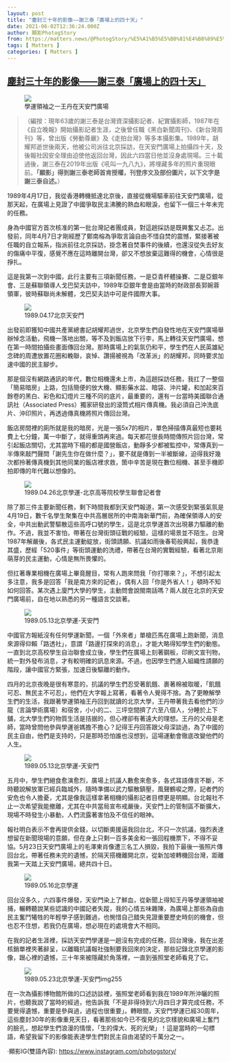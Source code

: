 ```yaml
---
layout: post
title: "塵封三十年的影像——謝三泰「廣場上的四十天」"
date: 2021-06-02T12:36:24.000Z
author: 顯影PhotogStory
from: https://matters.news/@PhotogStory/%E5%A1%B5%E5%B0%81%E4%B8%89%E5%8D%81%E5%B9%B4%E7%9A%84%E5%BD%B1%E5%83%8F-%E8%AC%9D%E4%B8%89%E6%B3%B0-%E5%BB%A3%E5%A0%B4%E4%B8%8A%E7%9A%84%E5%9B%9B%E5%8D%81%E5%A4%A9-bafyreievetjlhyyntbp5xcrtxqrx4kjy5sx76lanis6h3cx2acze5fri4q
tags: [ Matters ]
categories: [ Matters ]
---
```

<!--1622637384000-->
[塵封三十年的影像——謝三泰「廣場上的四十天」](https://matters.news/@PhotogStory/%E5%A1%B5%E5%B0%81%E4%B8%89%E5%8D%81%E5%B9%B4%E7%9A%84%E5%BD%B1%E5%83%8F-%E8%AC%9D%E4%B8%89%E6%B3%B0-%E5%BB%A3%E5%A0%B4%E4%B8%8A%E7%9A%84%E5%9B%9B%E5%8D%81%E5%A4%A9-bafyreievetjlhyyntbp5xcrtxqrx4kjy5sx76lanis6h3cx2acze5fri4q)
------

<div>
<figure class="image"><img src="https://assets.matters.news/embed/8f2615ed-ff56-4320-8ab9-c5d721c4947a.jpeg" data-asset-id="8f2615ed-ff56-4320-8ab9-c5d721c4947a" referrerpolicy="no-referrer"><figcaption><span>學運領袖之一王丹在天安門廣場</span></figcaption></figure><blockquote>（編按：現年63歲的謝三泰是台灣資深攝影記者、紀實攝影師，1987年在《自立晚報》開始攝影記者生涯，之後曾任職《黑白新聞周刊》、《新台灣周刊》等，曾出版《勞動尊嚴》及《走拍台灣》等多本攝影集。1989年，胡耀邦逝世後兩天，他被公司派往北京採訪，在天安門廣場上拍攝四十天，及後報社因安全理由迫使他返回台灣，因此六四當日他並沒身處現場。三十載過後，謝三泰在2019年出版《吼叫一九八九》，將埋藏多年的照片重現眼前。<strong>「顯影」得到謝三泰老師首肯授權，刊登序文及部份圖片，以下文字是謝三泰自述。</strong>）</blockquote><p>1989年4月17日，我從香港轉機抵達北京後，直接從機場驅車前往天安門廣場，從那天起，在廣場上見證了中國爭取民主沸騰的熱血和眼淚，也留下一個三十年未完的任務。</p><p>身為中國官方首次核准的第一批台灣記者團成員，對這趟採訪是既興奮又忐忑。出發前，同年4月7日才剛經歷了鄭南榕為爭取言論自由不惜自焚的震憾，緊接著被任職的自立報系，指派前往北京採訪，掛念著自焚事件的後續，也還沒從失去好友的傷痛中平復，感覺不應在這時離開台灣，卻又不想放棄這難得的機會，心情很是掙扎。</p><p>這是我第一次到中國，此行主要有三項新聞任務，一是亞青杯體操賽、二是亞銀年會、三是蘇聯領導人戈巴契夫訪中，1989年亞銀年會是由當時的財政部長郭婉蓉領軍，彼時蘇聯尚未解體，戈巴契夫訪中可是件國際大事。</p><figure class="image"><img src="https://assets.matters.news/embed/c9f7bdce-0502-48a0-8c2c-12643f7cd16b.jpeg" data-asset-id="c9f7bdce-0502-48a0-8c2c-12643f7cd16b" referrerpolicy="no-referrer"><figcaption><span>1989.04.17北京天安門</span></figcaption></figure><p>出發前即獲知中國共產黨總書記胡耀邦過世，北京學生們自發性地在天安門廣場舉辦悼念活動，飛機一落地出關，等不及到飯店放下行李，馬上轉往天安門廣場，想在第一時間拍攝些畫面傳回台灣。那時廣場上的氣氛仍和平，學生們在人民英雄紀念碑的周遭放置花圈和輓聯，哀悼、讚揚被視為「改革派」的胡耀邦，同時要求加速中國的民主腳步。</p><p>那是個沒有網路通訊的年代，數位相機還未上市，為這趟採訪任務，我扛了一整個「簡易暗房」上路，包括簡便的放大機、顯影藥水盆、暗袋、沖片罐，和加起來百餘卷的黑白、彩色和幻燈片三種不同的底片，最重要的，還有一台當時美國聯合通訊社（Associated Press）獨家研發出的滾筒式相片傳真機。我必須自己沖洗底片、沖印照片，再透過傳真機將照片傳回台灣。</p><p>飯店房間裡的廁所就是我的暗房，光是一張5x7的相片，單色掃描傳真最短也要耗費上七分鐘，萬一中斷了，就得重頭再來過。每天都花很長時間傳照片回台灣，常引起飯店關切，尤其當時下榻的都是國營飯店，動靜多少都被監控中，常傳真到一半傳來敲門聲問「謝先生你在做什麼？」，要不就是傳到一半被斷線，迫得我好幾次都拎著傳真機到其他同業的飯店裡求救，箇中辛苦是現在數位相機、甚至手機即拍即傳的年代難以想像的。</p><figure class="image"><img src="https://assets.matters.news/embed/5787e997-71a0-416b-95f7-f87b1e33f4e4.jpeg" data-asset-id="5787e997-71a0-416b-95f7-f87b1e33f4e4" referrerpolicy="no-referrer"><figcaption><span>1989.04.26北京學運-北京高等院校學生聯會記者會</span></figcaption></figure><p>除了那三件主要新聞任務，剩下時間我都到天安門報道，第一次感受到緊張氣氛是4月19日，數千名學生聚集在中共高層居所的中南海新華門前，為確保領導人的安全，中共出動武警驅散這些高呼口號的學生，這是北京學運首次出現暴力驅離的動作。不過，我並不害怕，帶著在台灣街頭征戰的經驗，這樣的場景並不陌生。台灣1987年解嚴後，各式民主運動綻放，街頭請願、抗議如雨後春筍般興起，我恭逢其盛，歷經「520事件」等街頭運動的洗禮，帶著在台灣的實戰經驗，看著北京剛萌芽的民主運動，心情是無所畏懼的。 </p><p>但扛著專業相機在廣場上畢竟醒目，常有人跑來問我「你打哪來？」，不想引起太多注意，我多是回答「我是南方來的記者」，偶有人回「你是外省人！」頓時不知如何回答。某次遇上廈門大學的學生，主動問會說閩南話嗎？兩人就在北京的天安門廣場前，自在地以熟悉的另一種語言交談著。</p><figure class="image"><img src="https://assets.matters.news/embed/84fbc7b0-a69d-4538-9dba-58bcc1e82314.jpeg" data-asset-id="84fbc7b0-a69d-4538-9dba-58bcc1e82314" referrerpolicy="no-referrer"><figcaption><span>1989.05.13北京學運-天安門</span></figcaption></figure><p>中國官方報紙沒有任何學運新聞，一個「外來者」單槍匹馬在廣場上跑新聞，消息來源得仰賴「路透社」，意謂「路邊打探來的消息」，才能大略得知學生們的動態。一直到北京高校學生自治聯會成立後，學生們在廣場上刻著鋼板，印刷文宣刊物，統一對外發布消息，才有較明確的訊息來源。不過，也因學生們進入組織性請願的階段，讓中國官方緊張，加速日後驅離的動作。</p><p>四月的北京夜晚是很有寒意的，抗議的學生們忍受著飢餓、裹著棉被取暖，「飢餓可忍、無民主不可忍」，他們在大字報上寫著，看著令人覺得不捨。為了更瞭解學生們的生活，我跟著學運領袖王丹回到就讀的北京大學，王丹帶著我去看他們的沙龍（言論學術廣場）和宿舍，小小的二、三坪空間擠了六至八個人，分睡於上下舖，北大學生們的物質生活是拮据的，但心裡卻有著遠大的理想。王丹的父母是老師，當時曾問他參與學運爸媽擔不擔心？記得王丹回答跟父母深談過，為了中國的民主自由，他們是支持的，只是那時恐怕誰也沒想到，這場運動會徹底改變他們的人生。</p><figure class="image"><img src="https://assets.matters.news/embed/13b85aff-deb4-4d09-a891-452441ca4b45.jpeg" data-asset-id="13b85aff-deb4-4d09-a891-452441ca4b45" referrerpolicy="no-referrer"><figcaption><span>1989.05.13北京學運-天安門</span></figcaption></figure><p>五月中，學生們絕食愈演愈烈，廣場上抗議人數愈來愈多，各式耳語傳言不斷，不時聽說解放軍已經兵臨城外，隨時準備以武力驅散鎮壓，風聲鶴唳之際，記者們的安危也令人擔憂，尤其是像我這樣拿著相機的攝影記者目標更是明顯。台北報社不止一次希望我能撤離，尤其在中共當局宣布戒嚴後，天安門上的管制區不斷擴大，現場不時發生小暴動，人們流露著害怕及不信任的眼神。</p><p>報社明白表示不會再提供金錢，以切斷奧援逼我回台北，不只一次抗議，強烈表達想留在新聞現場的意願，但在身上只剩一百多美金和一張回程機票下，不得不妥協。5月23日天安門廣場上的毛澤東肖像遭三名工人損毀，我拍下最後一張照片傳回台北，帶著任務未完的遺憾，於隔天搭機離開北京，從新加坡轉機回台灣，距離我第一天踏上天安門廣場，總共四十日。</p><figure class="image"><img src="https://assets.matters.news/embed/f68c069a-037b-468d-b8cb-160a64e84990.jpeg" data-asset-id="f68c069a-037b-468d-b8cb-160a64e84990" referrerpolicy="no-referrer"><figcaption><span>1989.05.16北京學運</span></figcaption></figure><p>回台沒多久，六四事件爆發，天安門染上了鮮血，從新聞上得知王丹等學運領袖被捕，輾轉聽說某些認識的中國記者失蹤，我的心情五味雜陳，為廣場上那些為自由民主奮鬥犧牲的年輕學子感到難過，也惋惜自己錯失見證重要歷史時刻的機會，但也忍不住想，若我仍在廣場，想必現在的處境會大不相同。</p><p>在我的記者生涯裡，採訪天安門學運是一趟沒有完成的任務，回台灣後，我在出差核銷單裡夾著辭呈，以離職抗議報社強制要我回來的決定，那些記錄北京學運的影像，跟心裡的遺憾，三十年來被隱藏於角落裡，一直到張照堂老師看見了它。</p><figure class="image"><img src="https://assets.matters.news/embed/3e12e76c-84ff-47a8-84dc-aea07bddfc2a.jpeg" data-asset-id="3e12e76c-84ff-47a8-84dc-aea07bddfc2a" referrerpolicy="no-referrer"><figcaption><span>1989.05.23北京學運-天安門img255</span></figcaption></figure><p>在一次為攝影博物館所做的口述訪談裡，張照堂老師看到我在1989年所沖曬的照片，也聽我說了當時的經過，他告訴我「不是非得待到六月四日才算完成任務，不要覺得遺憾，重要是參與過，過程也很重要」。轉眼間，天安門學運已經30周年，這些塵封30年的影像重見天日，看著那些如今已不復見的北京樣貌和廣場上奮鬥的臉孔，想起學生們浪漫的情懷，「生的偉大、死的光榮」！這是當時的一句標語，希望我留下的影像能表達學生們對民主自由渴望的千萬分之一。</p><p>·顯影IG(雙語內容): <a href="https://www.instagram.com/photogstory/" target="_blank">https://www.instagram.com/photogstory/</a></p>
</div>

